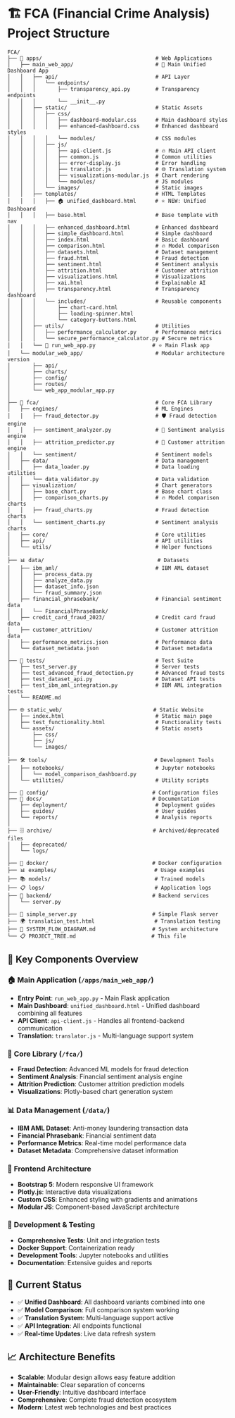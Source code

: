 # 🏗️ FCA (Financial Crime Analysis) Project Structure

```
FCA/
├── 📱 apps/                                    # Web Applications
│   ├── main_web_app/                          # 🎯 Main Unified Dashboard App
│   │   ├── api/                               # API Layer
│   │   │   └── endpoints/
│   │   │       ├── transparency_api.py        # Transparency endpoints
│   │   │       └── __init__.py
│   │   ├── static/                            # Static Assets
│   │   │   ├── css/
│   │   │   │   ├── dashboard-modular.css      # Main dashboard styles
│   │   │   │   ├── enhanced-dashboard.css     # Enhanced dashboard styles
│   │   │   │   └── modules/                   # CSS modules
│   │   │   ├── js/
│   │   │   │   ├── api-client.js              # 🔥 Main API client
│   │   │   │   ├── common.js                  # Common utilities
│   │   │   │   ├── error-display.js           # Error handling
│   │   │   │   ├── translator.js              # 🌐 Translation system
│   │   │   │   ├── visualizations-modular.js  # Chart rendering
│   │   │   │   └── modules/                   # JS modules
│   │   │   └── images/                        # Static images
│   │   ├── templates/                         # HTML Templates
│   │   │   ├── 🏠 unified_dashboard.html      # ⭐ NEW: Unified Dashboard
│   │   │   ├── base.html                      # Base template with nav
│   │   │   ├── enhanced_dashboard.html        # Enhanced dashboard
│   │   │   ├── simple_dashboard.html          # Simple dashboard
│   │   │   ├── index.html                     # Basic dashboard
│   │   │   ├── comparison.html                # 🔥 Model comparison
│   │   │   ├── datasets.html                  # Dataset management
│   │   │   ├── fraud.html                     # Fraud detection
│   │   │   ├── sentiment.html                 # Sentiment analysis
│   │   │   ├── attrition.html                 # Customer attrition
│   │   │   ├── visualizations.html            # Visualizations
│   │   │   ├── xai.html                       # Explainable AI
│   │   │   ├── transparency.html              # Transparency dashboard
│   │   │   └── includes/                      # Reusable components
│   │   │       ├── chart-card.html
│   │   │       ├── loading-spinner.html
│   │   │       └── category-buttons.html
│   │   ├── utils/                             # Utilities
│   │   │   ├── performance_calculator.py      # Performance metrics
│   │   │   └── secure_performance_calculator.py # Secure metrics
│   │   └── 🚀 run_web_app.py                  # ⭐ Main Flask app
│   └── modular_web_app/                       # Modular architecture version
│       ├── api/
│       ├── charts/
│       ├── config/
│       ├── routes/
│       └── web_app_modular_app.py
│
├── 🧠 fca/                                     # Core FCA Library
│   ├── engines/                               # ML Engines
│   │   ├── fraud_detector.py                  # 🛡️ Fraud detection engine
│   │   ├── sentiment_analyzer.py              # 💬 Sentiment analysis engine
│   │   ├── attrition_predictor.py             # 👥 Customer attrition engine
│   │   └── sentiment/                         # Sentiment models
│   ├── data/                                  # Data management
│   │   ├── data_loader.py                     # Data loading utilities
│   │   └── data_validator.py                  # Data validation
│   ├── visualization/                         # Chart generators
│   │   ├── base_chart.py                      # Base chart class
│   │   ├── comparison_charts.py               # 🔥 Model comparison charts
│   │   ├── fraud_charts.py                    # Fraud detection charts
│   │   └── sentiment_charts.py                # Sentiment analysis charts
│   ├── core/                                  # Core utilities
│   ├── api/                                   # API utilities
│   └── utils/                                 # Helper functions
│
├── 📊 data/                                    # Datasets
│   ├── ibm_aml/                               # IBM AML dataset
│   │   ├── process_data.py
│   │   ├── analyze_data.py
│   │   ├── dataset_info.json
│   │   └── fraud_summary.json
│   ├── financial_phrasebank/                  # Financial sentiment data
│   │   └── FinancialPhraseBank/
│   ├── credit_card_fraud_2023/                # Credit card fraud data
│   ├── customer_attrition/                    # Customer attrition data
│   ├── performance_metrics.json               # Performance data
│   └── dataset_metadata.json                  # Dataset metadata
│
├── 🧪 tests/                                   # Test Suite
│   ├── test_server.py                         # Server tests
│   ├── test_advanced_fraud_detection.py       # Advanced fraud tests
│   ├── test_dataset_api.py                    # Dataset API tests
│   ├── test_ibm_aml_integration.py            # IBM AML integration tests
│   └── README.md
│
├── 🌐 static_web/                             # Static Website
│   ├── index.html                             # Static main page
│   ├── test_functionality.html                # Functionality tests
│   └── assets/                                # Static assets
│       ├── css/
│       ├── js/
│       └── images/
│
├── 🛠️ tools/                                  # Development Tools
│   ├── notebooks/                             # Jupyter notebooks
│   │   └── model_comparison_dashboard.py
│   └── utilities/                             # Utility scripts
│
├── 📁 config/                                 # Configuration files
├── 📝 docs/                                   # Documentation
│   ├── deployment/                            # Deployment guides
│   ├── guides/                                # User guides
│   └── reports/                               # Analysis reports
│
├── 🗄️ archive/                                # Archived/deprecated files
│   ├── deprecated/
│   └── logs/
│
├── 🐳 docker/                                 # Docker configuration
├── 📊 examples/                               # Usage examples
├── 📚 models/                                 # Trained models
├── 📋 logs/                                   # Application logs
├── 🔧 backend/                                # Backend services
│   └── server.py
│
├── 🚀 simple_server.py                        # Simple Flask server
├── 🌍 translation_test.html                   # Translation testing
├── 📄 SYSTEM_FLOW_DIAGRAM.md                  # System architecture
└── 📋 PROJECT_TREE.md                        # This file
```

## 🎯 Key Components Overview

### 🏠 **Main Application** (`/apps/main_web_app/`)
- **Entry Point**: `run_web_app.py` - Main Flask application
- **Main Dashboard**: `unified_dashboard.html` - Unified dashboard combining all features
- **API Client**: `api-client.js` - Handles all frontend-backend communication
- **Translation**: `translator.js` - Multi-language support system

### 🧠 **Core Library** (`/fca/`)
- **Fraud Detection**: Advanced ML models for fraud detection
- **Sentiment Analysis**: Financial sentiment analysis engine  
- **Attrition Prediction**: Customer attrition prediction models
- **Visualizations**: Plotly-based chart generation system

### 📊 **Data Management** (`/data/`)
- **IBM AML Dataset**: Anti-money laundering transaction data
- **Financial Phrasebank**: Financial sentiment data
- **Performance Metrics**: Real-time model performance data
- **Dataset Metadata**: Comprehensive dataset information

### 🎨 **Frontend Architecture**
- **Bootstrap 5**: Modern responsive UI framework
- **Plotly.js**: Interactive data visualizations
- **Custom CSS**: Enhanced styling with gradients and animations
- **Modular JS**: Component-based JavaScript architecture

### 🔧 **Development & Testing**
- **Comprehensive Tests**: Unit and integration tests
- **Docker Support**: Containerization ready
- **Development Tools**: Jupyter notebooks and utilities
- **Documentation**: Extensive guides and reports

## 🚀 **Current Status**
- ✅ **Unified Dashboard**: All dashboard variants combined into one
- ✅ **Model Comparison**: Full comparison system working
- ✅ **Translation System**: Multi-language support active
- ✅ **API Integration**: All endpoints functional
- ✅ **Real-time Updates**: Live data refresh system

## 📈 **Architecture Benefits**
- **Scalable**: Modular design allows easy feature addition
- **Maintainable**: Clear separation of concerns
- **User-Friendly**: Intuitive dashboard interface
- **Comprehensive**: Complete fraud detection ecosystem
- **Modern**: Latest web technologies and best practices